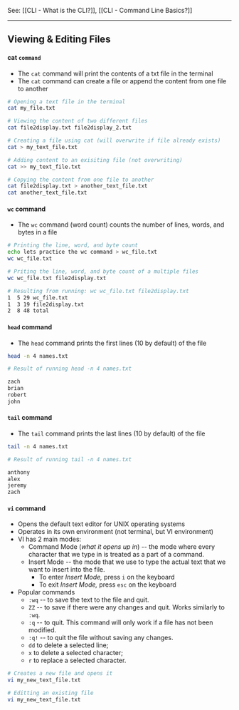 See: [[CLI - What is the CLI?]], [[CLI - Command Line Basics?]]

---

## Viewing & Editing Files

#### cat `command`
* The `cat` command will print the contents of a txt file in the terminal
* The `cat` command can create a file or append the content from one file to another
```Bash
# Opening a text file in the terminal
cat my_file.txt

# Viewing the content of two different files
cat file2display.txt file2display_2.txt

# Creating a file using cat (will overwrite if file already exists)
cat > my_text_file.txt

# Adding content to an exisiting file (not overwriting)
cat >> my_text_file.txt

# Copying the content from one file to another
cat file2display.txt > another_text_file.txt
cat another_text_file.txt
```

#### `wc` command
* The `wc` command (word count) counts the number of lines, words, and bytes in a file
```bash
# Printing the line, word, and byte count
echo lets practice the wc command > wc_file.txt
wc wc_file.txt

# Priting the line, word, and byte count of a multiple files
wc wc_file.txt file2display.txt
```

```Bash 
# Resulting from running: wc wc_file.txt file2display.txt
1  5 29 wc_file.txt
1  3 19 file2display.txt
2  8 48 total
```

#### `head` command
* The `head` command prints the first lines (10 by default) of the file
```bash
head -n 4 names.txt
```

```bash
# Result of running head -n 4 names.txt

zach
brian
robert
john
```

#### `tail` command
* The `tail` command prints the last lines (10 by default) of the file
```bash
tail -n 4 names.txt
```

```bash
# Result of running tail -n 4 names.txt

anthony
alex
jeremy
zach
```

#### `vi` command
* Opens the default text editor for UNIX operating systems
* Operates in its own environment (not terminal, but VI environment)
* VI has 2 main modes:
	* Command Mode (*what it opens up in*) -- the mode where every character that we type in is treated as a part of a command.
	* Insert Mode -- the mode that we use to type the actual text that we want to insert into the file. 
		* To enter _Insert Mode,_ press `i` on the keyboard
		* To exit _Insert Mode,_ press `esc` on the keyboard
* Popular commands
	* `:wq` -- to save the text to the file and quit.
	* `ZZ` -- to save if there were any changes and quit. Works similarly to `:wq`.
	* `:q` -- to quit. This command will only work if a file has not been modified.
	* `:q!` -- to quit the file without saving any changes.
	* `dd` to delete a selected line;
	- `x` to delete a selected character;
	- `r` to replace a selected character.
```bash
# Creates a new file and opens it
vi my_new_text_file.txt

# Editting an existing file
vi my_new_text_file.txt
```